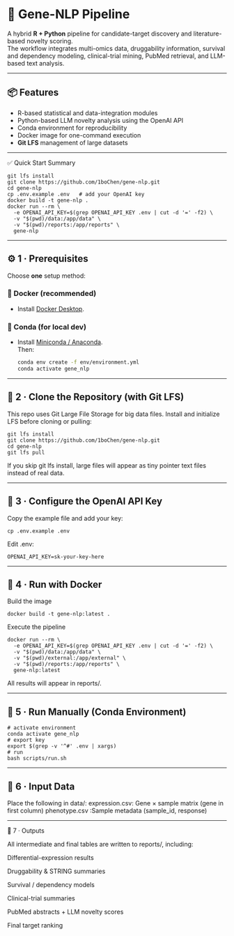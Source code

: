 # 🧬 Gene-NLP Pipeline

A hybrid **R + Python** pipeline for candidate-target discovery and literature-based novelty scoring.  
The workflow integrates multi-omics data, druggability information, survival and dependency modeling, clinical-trial mining, PubMed retrieval, and LLM-based text analysis.

---

## 📦 Features

- R-based statistical and data-integration modules  
- Python-based LLM novelty analysis using the OpenAI API  
- Conda environment for reproducibility  
- Docker image for one-command execution  
- **Git LFS** management of large datasets

---

✅ Quick Start Summary
```
git lfs install
git clone https://github.com/1boChen/gene-nlp.git
cd gene-nlp
cp .env.example .env   # add your OpenAI key
docker build -t gene-nlp .
docker run --rm \
  -e OPENAI_API_KEY=$(grep OPENAI_API_KEY .env | cut -d '=' -f2) \
  -v "$(pwd)/data:/app/data" \
  -v "$(pwd)/reports:/app/reports" \
  gene-nlp
```
  
---

## ⚙️ 1 · Prerequisites

Choose **one** setup method:

### 🐋 Docker (recommended)

- Install [Docker Desktop](https://docs.docker.com/get-docker/).

### 🐍 Conda (for local dev)

- Install [Miniconda / Anaconda](https://docs.conda.io/en/latest/miniconda.html).  
  Then:

  ```bash
  conda env create -f env/environment.yml
  conda activate gene_nlp
  ```
---

## 🧰 2 · Clone the Repository (with Git LFS)

This repo uses Git Large File Storage
 for big data files.
Install and initialize LFS before cloning or pulling:

```
git lfs install
git clone https://github.com/1boChen/gene-nlp.git
cd gene-nlp
git lfs pull
```

If you skip git lfs install, large files will appear as tiny pointer text files instead of real data.

---

## 🔑 3 · Configure the OpenAI API Key

Copy the example file and add your key:
```
cp .env.example .env
```

Edit .env:
```
OPENAI_API_KEY=sk-your-key-here
```

---

## 🚀 4 · Run with Docker

Build the image
```
docker build -t gene-nlp:latest .
```

Execute the pipeline
```
docker run --rm \
  -e OPENAI_API_KEY=$(grep OPENAI_API_KEY .env | cut -d '=' -f2) \
  -v "$(pwd)/data:/app/data" \
  -v "$(pwd)/external:/app/external" \
  -v "$(pwd)/reports:/app/reports" \
  gene-nlp:latest
```

All results will appear in reports/.

---

## 🧩 5 · Run Manually (Conda Environment)

```
# activate environment
conda activate gene_nlp
# export key
export $(grep -v '^#' .env | xargs)
# run
bash scripts/run.sh
```

---

## 📄 6 · Input Data

Place the following in data/:
expression.csv:	Gene × sample matrix (gene in first column)
phenotype.csv	:Sample metadata (sample_id, response)

---

🧠 7 · Outputs

All intermediate and final tables are written to reports/, including:

Differential-expression results

Druggability & STRING summaries

Survival / dependency models

Clinical-trial summaries

PubMed abstracts + LLM novelty scores

Final target ranking

